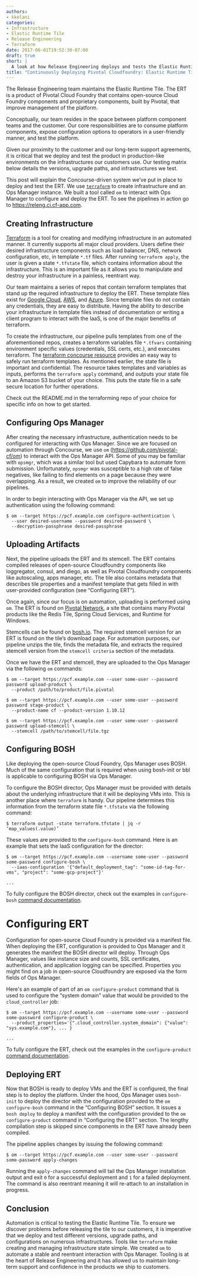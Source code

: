 ```yaml
---
authors:
- kkelani
categories:
- Infrastructure
- Elastic Runtime Tile
- Release Engineering
- Terraform
date: 2017-06-01T19:52:30-07:00
draft: true
short: |
  A look at how Release Engineering deploys and tests the Elastic Runtime Tile
title: "Continuously Deploying Pivotal Cloudfoundry: Elastic Runtime Tile"
---
```


The Release Engineering team maintains the Elastic Runtime Tile. The ERT is a product of Pivotal Cloud Foundry that contains open-source Cloud Foundry components and proprietary components, built by Pivotal, that improve management of the platform.

Conceptually, our team resides in the space between platform component teams and the customer. Our core responsibilities are to consume platform components, expose configuration options to operators in a user-friendly manner, and test the platform.

Given our proximity to the customer and our long-term support agreements, it is critical that we deploy and test the product in production-like environments on the infrastructures our customers use. Our testing matrix below details the versions, upgrade paths, and infrastructures we test. 

This post will explain the Concourse-driven system we’ve put in place to deploy and test the ERT.  We use [`terraform`](https://www.terraform.io) to create infrastructure and an Ops Manager instance. We built a tool called `om` to interact with Ops Manager to configure and deploy the ERT. To see the pipelines in action go to https://releng.ci.cf-app.com.

## Creating Infrastructure
[Terraform](https://www.terraform.io) is a tool for creating and modifying infrastructure in an automated manner. It currently supports all major cloud providers. Users define their desired infrastructure components such as load balancer, DNS, network configuration, etc, in template `*.tf` files. After running `terraform apply`, the user is given a state `*.tfstate` file, which contains information about the infrastructure. This is an important file as it allows you to manipulate and destroy your infrastructure in a painless, reentrant way.

Our team maintains a series of repos that contain terraform templates that stand up the required infrastructure to deploy the ERT. These template files exist for [Google Cloud](https://github.com/pivotal-cf/terraforming-gcp), [AWS](https://github.com/pivotal-cf/terraforming-aws), and [Azure](https://github.com/pivotal-cf/terraforming-azure). Since template files do not contain any credentials, they are easy to distribute. Having the ability to describe your infrastructure in template files instead of documentation or writing a client program to interact with the IaaS, is one of the major benefits of terraform.

To create the infrastructure, our pipeline pulls templates from one of the aforementioned repos, creates a terraform variables file `*.tfvars` containing environment specific values (credentials, SSL certs, etc.), and executes terraform. The [terraform concourse resource](https://github.com/ljfranklin/terraform-resource) provides an easy way to safely run terraform templates. As mentioned earlier, the state file is important and confidential. The resource takes templates and variables as inputs, performs the `terraform apply` command, and outputs your state file to an Amazon S3 bucket of your choice. This puts the state file in a safe secure location for further operations.

Check out the README.md in the terraforming repo of your choice for specific info on how to get started.

## Configuring Ops Manager
After creating the necessary infrastructure, authentication needs to be configured for interacting with Ops Manager. Since we are focused on automation through Concourse, we use `om` (https://github.com/pivotal-cf/om) to interact with the Ops Manager API. Some of you may be familiar with `opsmgr`, which was a similar tool but used Capybara to automate form submission. Unfortunately, `opsmgr` was susceptible to a high rate of false negatives, like failing to find elements on a page because they were overlapping. As a result, we created `om` to improve the reliability of our pipelines.

In order to begin interacting with Ops Manager via the API, we set up authentication using the following command:

```
$ om --target https://pcf.example.com configure-authentication \
  --user desired-username --password desired-password \
  --decryption-passphrase desired-passphrase
```

## Uploading Artifacts
Next, the pipeline uploads the ERT and its stemcell. The ERT contains compiled releases of open-source Cloudfoundry components like loggregator, consul, and diego, as well as Pivotal Cloudfoundry components like autoscaling, apps manager, etc. The tile also contains metadata that describes tile properties and a manifest template that gets filled in with user-provided configuration (see “Configuring ERT”).

Once again, since our focus is on automation, uploading is performed using `om`. The ERT is found on [Pivotal Network](https://network.pivotal.io), a site that contains many Pivotal products like the Redis Tile, Spring Cloud Services, and Runtime for Windows.

Stemcells can be found on [bosh.io](https://www.bosh.io). The required stemcell version for an ERT is found on the tile’s download page. For automation purposes, our pipeline unzips the tile, finds the metadata file, and extracts the required stemcell version from the `stemcell criteria` section of the metadata.

Once we have the ERT and stemcell, they are uploaded to the Ops Manager via the following `om` commands:

```
$ om --target https://pcf.example.com --user some-user --password password upload-product \
  --product /path/to/product/file.pivotal

$ om --target https://pcf.example.com --user some-user --password password stage-product \
  --product-name cf --product-version 1.10.12

$ om --target https://pcf.example.com --user some-user --password password upload-stemcell \
  --stemcell /path/to/stemcell/file.tgz
```

## Configuring BOSH
Like deploying the open-source Cloud Foundry, Ops Manager uses BOSH. Much of the same configuration that is required when using bosh-init or bbl is applicable to configuring BOSH via Ops Manager.

To configure the BOSH director, Ops Manager must be provided with details about the underlying infrastructure that it will be deploying VMs into. This is another place where `terraform` is handy. Our pipeline determines this information from the terraform state file `*.tfstate` via the following command:

```
$ terraform output -state terraform.tfstate | jq -r ‘map_values(.value)’
```

These values are provided to the `configure-bosh` command. Here is an example that sets the IaaS configuration for the director:

```
$ om --target https://pcf.example.com --username some-user --password some-password configure-bosh \
  --iaas-configuration '{"default_deployment_tag": "some-id-tag-for-vms", "project": "some-gcp-project"}'

...
```

To fully configure the BOSH director, check out the examples in `configure-bosh` [command documentation](https://github.com/pivotal-cf/om/tree/master/docs/configure-bosh).

# Configuring ERT

Configuration for open-source Cloud Foundry is provided via a manifest file. When deploying the ERT, configuration is provided to Ops Manager and it generates the manifest the BOSH director will deploy. Through Ops Manager, values like instance size and counts, SSL certificates, authentication, and application logging can be specified. Properties you might find on a job in open-source Cloudfoundry are exposed via the form fields of Ops Manager.

Here's an example of part of an `om configure-product` command that is used to configure the “system domain” value that would be provided to the `cloud_controller` job:

```
$ om --target https://pcf.example.com --username some-user --password some-password configure-product \
  --product_properties='{".cloud_controller.system_domain": {"value": "sys.example.com"}, ... }

...
```

To fully configure the ERT, check out the examples in the `configure-product` [command documentation](https://github.com/pivotal-cf/om/tree/master/docs/configure-product).

## Deploying ERT
Now that BOSH is ready to deploy VMs and the ERT is configured, the final step is to deploy the platform. Under the hood, Ops Manager uses `bosh-init` to deploy the director with the configuration provided to the `om configure-bosh` command in the “Configuring BOSH” section. It issues a `bosh deploy` to deploy a manifest with the configuration provided to the `om configure-product` command in “Configuring the ERT” section. The lengthy compilation step is skipped since components in the ERT have already been compiled.

The pipeline applies changes by issuing the following command:

```
$ om --target https://pcf.example.com --user some-user --password some-password apply-changes
```

Running the `apply-changes` command will tail the Ops Manager installation output and exit `0` for a successful deployment and `1` for a failed deployment. The command is also reentrant meaning it will re-attach to an installation in progress.

## Conclusion
Automation is critical to testing the Elastic Runtime Tile. To ensure we discover problems before releasing the tile to our customers, it is imperative that we deploy and test different versions, upgrade paths, and configurations on numerous infrastructures. Tools like `terraform` make creating and managing infrastructure state simple. We created `om` to automate a stable and reentrant interaction with Ops Manager. Tooling is at the heart of Release Engineering and it has allowed us to maintain long-term support and confidence in the products we ship to customers.
